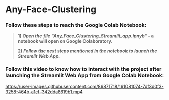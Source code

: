 # Any-Face-Clustering

### Follow these steps to reach the Google Colab Notebook:
> **1) *Open the file "Any_Face_Clustering_Streamlit_app.ipnyb*" - a notebook will open on Google Colaboratory.**
>
> **2) *Follow the next steps mentioned in the notebook to launch the Streamlit Web App.***

### Follow this video to know how to interact with the project after launching the Streamlit Web App from Google Colab Notebook:

https://user-images.githubusercontent.com/86871718/161081074-7df3d0f3-3258-464b-a1cf-342dda8619b1.mp4
